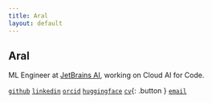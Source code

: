 ```yaml
---
title: Aral 
layout: default
---
```


## Aral 
ML Engineer at [JetBrains AI](https://www.jetbrains.com/ai/), working on Cloud AI for Code. 

[`github`](https://github.com/ar4l)
[`linkedin`](https://www.linkedin.com/in/aral-dm/)
[`orcid`](https://orcid.org/0009-0003-5105-0518)
[`huggingface`](https://huggingface.co/Ar4l)
[`cv`](Aral%20%2825-08%29.pdf){: .button }
[`email`](mailto:me@aral.cc)
